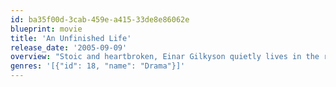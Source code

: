 ```yaml
---
id: ba35f00d-3cab-459e-a415-33de8e86062e
blueprint: movie
title: 'An Unfinished Life'
release_date: '2005-09-09'
overview: "Stoic and heartbroken, Einar Gilkyson quietly lives in the rugged Wyoming ranchlands alongside his only trusted friend, Mitch Bradley. Then, suddenly, the woman he blames for the death of his only son arrives at his door broke, desperate, and with a granddaughter he's never known. But even as buried anger and accusations resurface, the way is opened for unexpected connection, adventure, and forgiveness."
genres: '[{"id": 18, "name": "Drama"}]'
---
```

